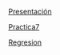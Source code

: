 
[Presentación](https://github.com/christiangarza1505813/fcfm/blob/master/Presentacion_VisualizacionDeDatos_7.pdf)

[Practica7](https://github.com/christiangarza1505813/fcfm/blob/master/Practica%207.ipynb)

[Regresion](https://github.com/christiangarza1505813/fcfm/blob/master/RegresionEjercicio1.ipynb)
